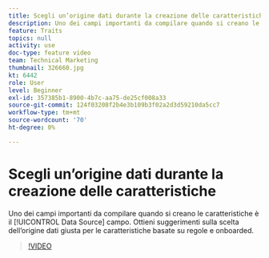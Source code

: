 ```yaml
---
title: Scegli un’origine dati durante la creazione delle caratteristiche
description: Uno dei campi importanti da compilare quando si creano le caratteristiche è il campo Origine dati. Ottieni suggerimenti sulla scelta dell’origine dati giusta per le caratteristiche basate su regole e onboarded.
feature: Traits
topics: null
activity: use
doc-type: feature video
team: Technical Marketing
thumbnail: 326660.jpg
kt: 6442
role: User
level: Beginner
exl-id: 357385b1-8900-4b7c-aa75-de25cf008a33
source-git-commit: 124f03208f2b4e3b109b3f02a2d3d59210da5cc7
workflow-type: tm+mt
source-wordcount: '70'
ht-degree: 0%

---
```


# Scegli un’origine dati durante la creazione delle caratteristiche

Uno dei campi importanti da compilare quando si creano le caratteristiche è il [!UICONTROL Data Source] campo. Ottieni suggerimenti sulla scelta dell’origine dati giusta per le caratteristiche basate su regole e onboarded.

>[!VIDEO](https://video.tv.adobe.com/v/326660/?quality=12&learn=on)
